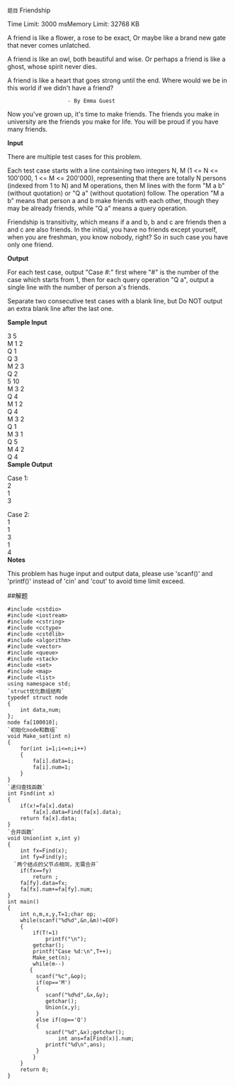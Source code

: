 `题目`
Friendship

Time Limit: 3000 msMemory Limit: 32768 KB


A friend is like a flower,
a rose to be exact,
Or maybe like a brand new gate
that never comes unlatched.

A friend is like an owl,
both beautiful and wise.
Or perhaps a friend is like a ghost,
whose spirit never dies.

A friend is like a heart that goes
strong until the end.
Where would we be in this world
if we didn't have a friend?

                       - By Emma Guest

Now you've grown up, it's time to make friends. The friends you make in university are the friends you make for life. You will be proud if you have many friends.

**Input**

There are multiple test cases for this problem.

Each test case starts with a line containing two integers N, M (1 <= N <= 100'000, 1 <= M <= 200'000), representing that there are totally N persons (indexed from 1 to N) and M operations, then M lines with the form "M a b" (without quotation) or "Q a" (without quotation) follow. The operation "M a b" means that person a and b make friends with each other, though they may be already friends, while "Q a" means a query operation.

Friendship is transitivity, which means if a and b, b and c are friends then a and c are also friends. In the initial, you have no friends except yourself, when you are freshman, you know nobody, right? So in such case you have only one friend.

**Output**

For each test case, output "Case #:" first where "#" is the number of the case which starts from 1, then for each query operation "Q a", output a single line with the number of person a's friends.

Separate two consecutive test cases with a blank line, but Do NOT output an extra blank line after the last one.

**Sample Input**

3 5  
M 1 2  
Q 1  
Q 3  
M 2 3  
Q 2  
5 10  
M 3 2  
Q 4  
M 1 2    
Q 4    
M 3 2  
Q 1  
M 3 1  
Q 5  
M 4 2  
Q 4  
**Sample Output**

Case 1:  
2  
1  
3  

Case 2:  
1  
1  
3  
1  
4  
**Notes**

This problem has huge input and output data, please use 'scanf()' and 'printf()' instead of 'cin' and 'cout' to avoid time limit exceed.


##解题
```
#include <cstdio>
#include <iostream>
#include <cstring>
#include <cctype>
#include <cstdlib>
#include <algorithm>
#include <vector>
#include <queue>
#include <stack>
#include <set>
#include <map>
#include <list>
using namespace std;
`struct优化数组结构`
typedef struct node
{
	int data,num;
};
node fa[100010];
`初始化node和数组`
void Make_set(int n)
{
	for(int i=1;i<=n;i++)
	{
		fa[i].data=i;
		fa[i].num=1;
	}
}
`递归查找函数`
int Find(int x)
{
	if(x!=fa[x].data)
		fa[x].data=Find(fa[x].data);
	return fa[x].data;
}
`合并函数`
void Union(int x,int y)
{
	int fx=Find(x);
	int fy=Find(y);
  `两个结点的父节点相同，无需合并`
	if(fx==fy)
		return ;
	fa[fy].data=fx;
	fa[fx].num+=fa[fy].num;
}
int main()
{
	int n,m,x,y,T=1;char op;
	while(scanf("%d%d",&n,&m)!=EOF)
	{
		if(T!=1)
			printf("\n");
		getchar();
		printf("Case %d:\n",T++);
		Make_set(n);
		while(m--)
	   {
		 scanf("%c",&op);
		 if(op=='M')
		 {
			scanf("%d%d",&x,&y);
			getchar();
			Union(x,y);
		 }
		 else if(op=='Q')
		 {
			scanf("%d",&x);getchar();
				int ans=fa[Find(x)].num;
			printf("%d\n",ans);
		 }
		}
	}
	return 0;
}
```
